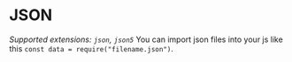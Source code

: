 # JSON

_Supported extensions: `json`, `json5`_
You can import json files into your js like this `const data = require("filename.json")`. 
